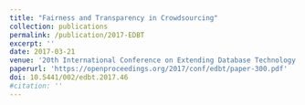 ```yaml
---
title: "Fairness and Transparency in Crowdsourcing"
collection: publications
permalink: /publication/2017-EDBT
excerpt: ''
date: 2017-03-21
venue: '20th International Conference on Extending Database Technology (EDBT)'
paperurl: 'https://openproceedings.org/2017/conf/edbt/paper-300.pdf'
doi: 10.5441/002/edbt.2017.46
#citation: ''
---
```

